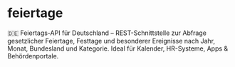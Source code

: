 # feiertage
🇩🇪 Feiertags-API für Deutschland – REST-Schnittstelle zur Abfrage gesetzlicher Feiertage, Festtage und besonderer Ereignisse nach Jahr, Monat, Bundesland und Kategorie. Ideal für Kalender, HR-Systeme, Apps &amp; Behördenportale.
